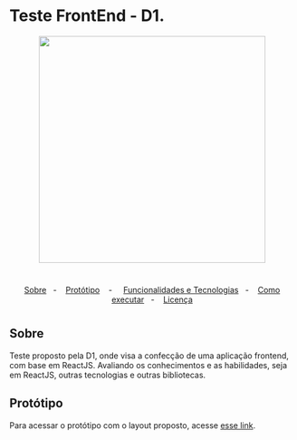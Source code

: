 # Teste FrontEnd - D1.


<div align="center">
   <img src="https://user-images.githubusercontent.com/82816967/147830302-d6bba366-9527-482f-ace7-d310b2ebe889.png" width="400px"/>
</div>

#

<p align="center">
  <a href="#-sobre">Sobre</a>&nbsp;&nbsp; - &nbsp;&nbsp;
  <a href="#-protótipo">Protótipo</a>&nbsp;&nbsp;&nbsp; - &nbsp;&nbsp;&nbsp;
  <a href="#funcionalidades">Funcionalidades e Tecnologias</a>&nbsp;&nbsp; - &nbsp;&nbsp;
  <a href="#executar">Como executar</a>&nbsp;&nbsp; - &nbsp;&nbsp;
  <a href="#licença">Licença</a>
</p>

#

## Sobre
   Teste proposto pela D1, onde visa a confecção de uma aplicação frontend, com base em ReactJS. Avaliando os conhecimentos e as habilidades, seja em ReactJS, outras tecnologias e outras bibliotecas.
   
## Protótipo
   Para acessar o protótipo com o layout proposto, acesse [esse link](https://xd.adobe.com/view/f41cc902-3388-42d8-826a-8cbd874656bb-a14f/).
